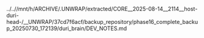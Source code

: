 ../..//mnt/h/ARCHIVE/.UNWRAP/extracted/CORE__2025-08-14__2114__host-duri-head-/__UNWRAP/37cd7f6acf/backup_repository/phase16_complete_backup_20250730_172139/duri_brain/DEV_NOTES.md